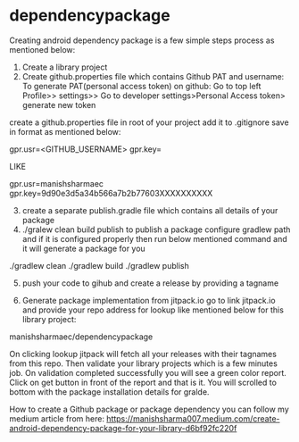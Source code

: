 # dependencypackage
Creating android dependency package is a few simple steps process as mentioned below:

1. Create a library project
2. Create github.properties file which contains Github PAT and username:
To generate PAT(personal access token) on github: 
Go to top left Profile>> settings>> Go to developer settings>Personal Access token> generate new token

create a github.properties file in root of your project add it to .gitignore save in format as mentioned below:

gpr.usr=<GITHUB_USERNAME>
gpr.key=<PAT>

LIKE

gpr.usr=manishsharmaec
gpr.key=9d90e3d5a34b566a7b2b77603XXXXXXXXXX


3. create a separate publish.gradle file which contains all details of your package
4. ./gralew clean build publish to publish a package
configure gradlew path and if it is configured properly then run below mentioned command and it will generate a package for you

./gradlew clean
./gradlew build
./gradlew publish

5. push your code to gihub and create a release by providing a tagname 


6. Generate package implementation from jitpack.io
go to link jitpack.io and provide your repo address for lookup like mentioned below for this library project:

manishsharmaec/dependencypackage

On clicking lookup jitpack will fetch all your releases with their tagnames from this repo. Then validate your library projects which is a few minutes job.
On validation completed successfully you will see a green color report. Click on get button in front of the report and that is it. You will scrolled to bottom with the package installation details for gralde. 
    
How to create a Github package or package dependency you can follow my medium article from here: 
https://manishsharma007.medium.com/create-android-dependency-package-for-your-library-d6bf92fc220f


